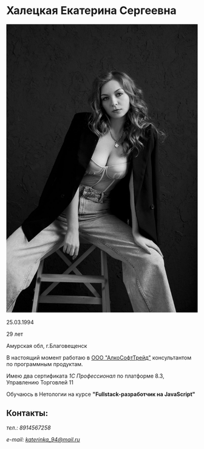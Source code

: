 # Халецкая Екатерина Сергеевна

![Alt text](<0B6A5936 copy_1.jpg>)

25.03.1994

29 лет

Амурская обл, г.Благовещенск

В настоящий момент работаю в  [ООО "АлкоСофтТрейд"](http://www.alco-dec.ru/)
консультантом по программным продуктам. 

Имею два сертификата *1С Профессионал* по платформе 8.3, Управлению Торговлей 11

Обучаюсь в Нетологии на курсе **"Fullstack-разработчик на JavaScript"**

## Контакты:
*тел.: 8914567258*

*e-mail: katerinka_94@mail.ru*
